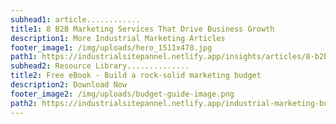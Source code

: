 ```yaml
---
subhead1: article............
title1: 8 B2B Marketing Services That Drive Business Growth
description1: More Industrial Marketing Articles
footer_image1: /img/uploads/hero_1511x478.jpg
path1: https://industrialsitepannel.netlify.app/insights/articles/8-b2b-marketing-services-that-drive-business-growth/
subhead2: Resource Library..............
title2: Free eBook - Build a rock-solid marketing budget
description2: Download Now
footer_image2: /img/uploads/budget-guide-image.png
path2: https://industrialsitepannel.netlify.app/industrial-marketing-budget-guide/
---
```

